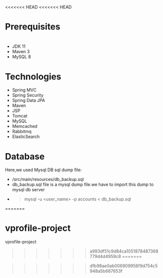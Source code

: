 <<<<<<< HEAD
<<<<<<< HEAD
# Prerequisites
#
- JDK 11 
- Maven 3 
- MySQL 8

# Technologies 
- Spring MVC
- Spring Security
- Spring Data JPA
- Maven
- JSP
- Tomcat
- MySQL
- Memcached
- Rabbitmq
- ElasticSearch
# Database
Here,we used Mysql DB 
sql dump file:
- /src/main/resources/db_backup.sql
- db_backup.sql file is a mysql dump file.we have to import this dump to mysql db server
- > mysql -u <user_name> -p accounts < db_backup.sql


=======
# vprofile-project
vprofile-project
>>>>>>> a993df51c9d84ca1051878487368779d4d4959c8
=======

>>>>>>> dfb98ae0ab006909956f9d754c5948a5b687653f
